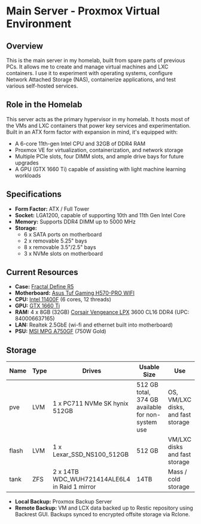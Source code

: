 # Main Server - Proxmox Virtual Environment

## Overview

This is the main server in my homelab, built from spare parts of previous PCs. It allows me to create and manage virtual machines and LXC containers. I use it to experiment with operating systems, configure Network Attached Storage (NAS), containerize applications, and test various self-hosted services.

## Role in the Homelab

This server acts as the primary hypervisor in my homelab. It hosts most of the VMs and LXC containers that power key services and experimentation. Built in an ATX form factor with expansion in mind, it's equipped with:

- A 6-core 11th-gen Intel CPU and 32GB of DDR4 RAM
- Proxmox VE for virtualization, containerization, and network storage
- Multiple PCIe slots, four DIMM slots, and ample drive bays for future upgrades
- A GPU (GTX 1660 Ti) capable of assisting with light machine learning workloads

## Specifications

- **Form Factor:** ATX / Full Tower
- **Socket:** LGA1200, capable of supporting 10th and 11th Gen Intel Core
- **Memory:** Supports DDR4 DIMM up to 5000 MHz
- **Storage:** 
	- 6 x SATA ports on motherboard
	- 2 x removable 5.25" bays
	- 8 x removable 3.5"/2.5" bays
	- 3 x NVMe slots on motherboard

## Current Resources

- **Case:** [Fractal Define R5](https://www.fractal-design.com/products/cases/define/define-r5/black/)
- **Motherboard:** [Asus Tuf Gaming H570-PRO WIFI](https://www.asus.com/us/motherboards-components/motherboards/tuf-gaming/tuf-gaming-h570-pro-wifi/)
- **CPU:** [Intel 11400F](https://www.intel.com/content/www/us/en/products/sku/212271/intel-core-i511400f-processor-12m-cache-up-to-4-40-ghz/specifications.html) (6 cores, 12 threads)
- **GPU:** [GTX 1660 Ti](https://www.techpowerup.com/gpu-specs/msi-gtx-1660-ti-gaming-x.b6701)
- **RAM:** 4 x 8GB (32GB) [Corsair Vengeance LPX](https://www.corsair.com/us/en/p/memory/cmk16gx4m2d3600c16/vengeancea-lpx-16gb-2-x-8gb-ddr4-dram-3600mhz-c16-memory-kit-black-cmk16gx4m2d3600c16) 3600 CL16 DDR4 (UPC: 840006637165)
- **LAN:** Realtek 2.5GbE (wi-fi and ethernet built into motherboard)
- **PSU:** [MSI MPG A750GF](https://www.msi.com/Power-Supply/MPG-A750GF) (750W Gold)

## Storage

| Name  | Type | Drives                                        | Usable Size                                       | Use                                |
| ----- | ---- | --------------------------------------------- | ------------------------------------------------- | ---------------------------------- |
| pve   | LVM  | 1 x PC711 NVMe SK hynix 512GB                 | 512 GB total, 374 GB available for non-system use | OS, VM/LXC disks, and fast storage |
| flash | LVM  | 1 x Lexar_SSD_NS100_512GB                     | 512 GB                                            | VM/LXC disks and fast storage      |
| tank  | ZFS  | 2 x 14TB WDC_WUH721414ALE6L4 in Raid 1 mirror | 14TB                                              | Mass / cold storage                |

- **Local Backup:** Proxmox Backup Server
- **Remote Backup:** VM and LCX data backed up to Restic repository using Backrest GUI. Backups synced to encrypted offsite storage via Rclone.
